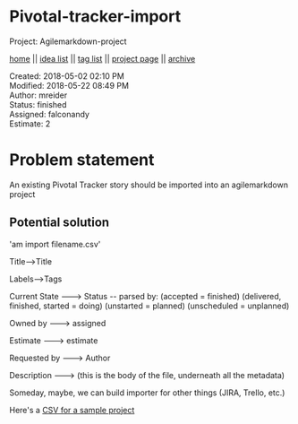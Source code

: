 # Pivotal-tracker-import

Project: Agilemarkdown-project

[home](../index.md) || [idea list](../ideas.md) || [tag list](../tags.md) || [project page](../agilemarkdown-project.md) || [archive](archive.md)

Created: 2018-05-02 02:10 PM  
Modified: 2018-05-22 08:49 PM  
Author: mreider  
Status: finished  
Assigned: falconandy  
Estimate: 2  

# Problem statement

An existing Pivotal Tracker story should be imported into an agilemarkdown project

## Potential solution

'am import filename.csv'

Title-->Title

Labels-->Tags

Current State ---> Status -- parsed by: (accepted = finished) (delivered, finished, started = doing) (unstarted = planned) (unscheduled = unplanned)

Owned by ---> assigned

Estimate ---> estimate

Requested by ---> Author

Description ---> (this is the body of the file, underneath all the metadata)

Someday, maybe, we can build importer for other things (JIRA, Trello, etc.)

Here's a [CSV for a sample project](https://docs.google.com/spreadsheets/d/1e4rmJksVa9mXTRYNAFuaJ7ICcHOilvGBiucnmDsSo8w/edit?usp=sharing)
